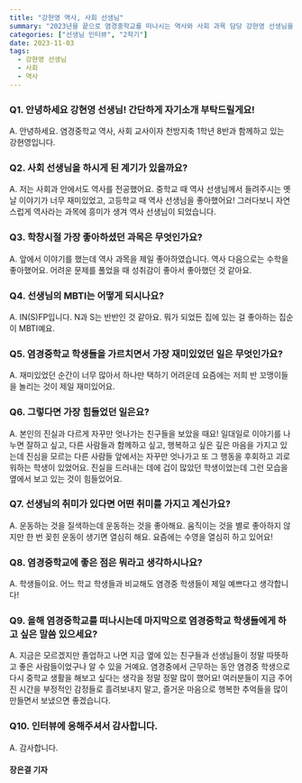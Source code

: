 ```yaml
---
title: "강현영 역사, 사회 선생님"
summary: "2023년을 끝으로 염경중학교를 떠나시는 역사와 사회 과목 담당 강현영 선생님을 인터뷰해보았습니다."
categories: ["선생님 인터뷰", "2학기"]
date: 2023-11-03
tags:
  - 강현영 선생님
  - 사회
  - 역사
---
```


### Q1. 안녕하세요 강현영 선생님! 간단하게 자기소개 부탁드릴게요!
A. 안녕하세요. 염경중학교 역사, 사회 교사이자 천방지축 1학년 8반과 함께하고 있는 강현영입니다.

### Q2. 사회 선생님을 하시게 된 계기가 있을까요?
A. 저는 사회과 안에서도 역사를 전공했어요. 중학교 때 역사 선생님께서 들려주시는 옛날 이야기가 너무 재미있었고, 고등학교 때 역사 선생님을 좋아했어요! 그러다보니 자연스럽게 역사라는 과목에 흥미가 생겨 역사 선생님이 되었습니다.

### Q3. 학창시절 가장 좋아하셨던 과목은 무엇인가요?
A. 앞에서 이야기를 했는데 역사 과목을 제일 좋아하였습니다. 역사 다음으로는 수학을 좋아했어요. 어려운 문제를 풀었을 때 성취감이 좋아서 좋아했던 것 같아요.

### Q4. 선생님의 MBTI는 어떻게 되시나요?
A. IN(S)FP입니다. N과 S는 반반인 것 같아요. 뭐가 되었든 집에 있는 걸 좋아하는 집순이 MBTI예요.

### Q5. 염경중학교 학생들을 가르치면서 가장 재미있었던 일은 무엇인가요?
A. 재미있었던 순간이 너무 많아서 하나만 택하기 어려운데 요즘에는 저희 반 꼬맹이들을 놀리는 것이 제일 재미있어요.

### Q6. 그렇다면 가장 힘들었던 일은요?
A. 본인의 진실과 다르게 자꾸만 엇나가는 친구들을 보았을 때요! 일대일로 이야기를 나누면 잘하고 싶고, 다른 사람들과 함께하고 싶고, 행복하고 싶은 깊은 마음을 가지고 있는데 진심을 모르는 다른 사람들 앞에서는 자꾸만 엇나가고 또 그 행동을 후회하고 괴로워하는 학생이 있었어요. 진실을 드러내는 데에 겁이 많았던 학생이었는데 그런 모습을 옆에서 보고 있는 것이 힘들었어요.

### Q7. 선생님의 취미가 있다면 어떤 취미를 가지고 계신가요?
A. 운동하는 것을 질색하는데 운동하는 것을 좋아해요. 움직이는 것을 별로 좋아하지 않지만 한 번 꽂힌 운동이 생기면 열심히 해요. 요즘에는 수영을 열심히 하고 있어요!

### Q8. 염경중학교에 좋은 점은 뭐라고 생각하시나요?
A. 학생들이요. 어느 학교 학생들과 비교해도 염경중 학생들이 제일 예쁘다고 생각합니다!

### Q9. 올해 염경중학교를 떠나시는데 마지막으로 염경중학교 학생들에게 하고 싶은 말씀 있으세요?
A. 지금은 모르겠지만 졸업하고 나면 지금 옆에 있는 친구들과 선생님들이 정말 따뜻하고 좋은 사람들이었구나 알 수 있을 거예요. 염경중에서 근무하는 동안 염경중 학생으로 다시 중학교 생활을 해보고 싶다는 생각을 정말 정말 많이 했어요! 여러분들이 지금 주어진 시간을 부정적인 감정들로 흘려보내지 말고, 즐거운 마음으로 행복한 추억들을 많이 만들면서 보냈으면 좋겠습니다.

### Q10. 인터뷰에 응해주셔서 감사합니다.
A. 감사합니다.

#### 장은결 기자
